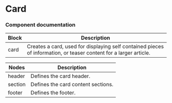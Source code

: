 # Card

### Component documentation

| Block    | Description                                                                                                       |
| -------- | ----------------------------------------------------------------------------------------------------------------- |
| card     | Creates a card, used for displaying self contained pieces of information, or teaser content for a larger article. |

| Nodes    | Description                        |
| -------- | ---------------------------------- |
| header   | Defines the card header.           |
| section  | Defines the card content sections. |
| footer   | Defines the footer.                |